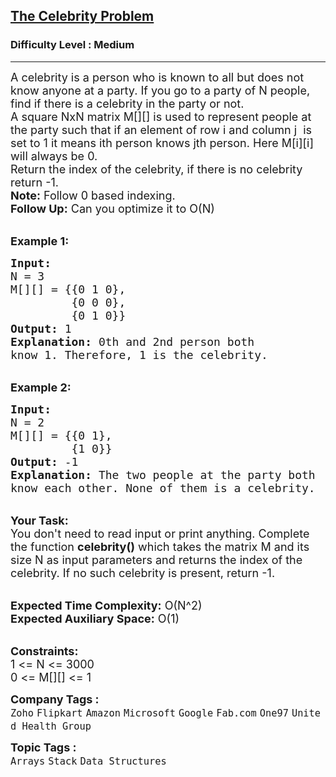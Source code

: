 <h2><a href="https://www.geeksforgeeks.org/problems/the-celebrity-problem/1?page=3&difficulty=Medium&sortBy=submissions">The Celebrity Problem</a></h2><h3>Difficulty Level : Medium</h3><hr><div class="problems_problem_content__Xm_eO"><p><span style="font-size: 18px;">A celebrity is a person who is known to all but does not know anyone at a party. If you go to a party of N people, find if there is a celebrity in the party or not.<br>A square NxN matrix M[][] is used to represent people at the party such that if an element of row i and column j &nbsp;is set to 1 it means ith person knows jth person. Here M[i][i] will always be 0.<br>Return the index of the celebrity, if there is no celebrity return -1.<br></span><span style="font-size: 18px;"><strong>Note:</strong> Follow 0 based indexing.<br><strong>Follow Up:</strong> Can you optimize it to O(N)</span><br>&nbsp;</p>
<p><strong><span style="font-size: 18px;">Example 1:</span></strong></p>
<pre><span style="font-size: 18px;"><strong>Input:</strong>
N = 3
M[][] = {{0 1 0},
         {0 0 0}, 
         {0 1 0}}
<strong>Output:</strong> 1
<strong>Explanation: </strong>0th and 2nd person both
know 1. Therefore, 1 is the celebrity. </span></pre>
<p><br><span style="font-size: 18px;"><strong>Example 2:</strong></span></p>
<pre><span style="font-size: 18px;"><strong>Input:</strong>
N = 2
M[][] = {{0 1},
         {1 0}}
<strong>Output:</strong> -1
<strong>Explanation: </strong>The two people at the party both
know each other. None of them is a celebrity.</span></pre>
<p><br><span style="font-size: 18px;"><strong>Your Task:</strong><br>You don't need to read input or print anything. Complete the function <strong>celebrity()</strong> which takes the matrix M and its size N as input parameters and returns the index of the celebrity. If no such celebrity is present, return -1.</span></p>
<p><br><span style="font-size: 18px;"><strong>Expected Time Complexity:</strong> O(N^2)<br><strong>Expected Auxiliary Space:</strong> O(1)</span></p>
<p><br><span style="font-size: 18px;"><strong>Constraints:</strong><br>1 &lt;= N &lt;= 3000<br>0 &lt;= M[][] &lt;= 1</span></p></div><p><span style=font-size:18px><strong>Company Tags : </strong><br><code>Zoho</code>&nbsp;<code>Flipkart</code>&nbsp;<code>Amazon</code>&nbsp;<code>Microsoft</code>&nbsp;<code>Google</code>&nbsp;<code>Fab.com</code>&nbsp;<code>One97</code>&nbsp;<code>United Health Group</code>&nbsp;<br><p><span style=font-size:18px><strong>Topic Tags : </strong><br><code>Arrays</code>&nbsp;<code>Stack</code>&nbsp;<code>Data Structures</code>&nbsp;